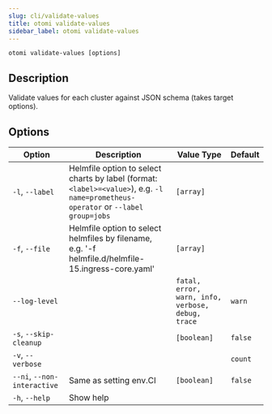 ```yaml
---
slug: cli/validate-values
title: otomi validate-values
sidebar_label: otomi validate-values
---
```


`otomi validate-values [options]`

## Description

Validate values for each cluster against JSON schema (takes target options).

## Options

| Option | Description | Value Type | Default |
| --- | --- | --- | --- |
| `-l`, `--label` | Helmfile option to select charts by label (format: `<label>=<value>`), e.g. `-l name=prometheus-operator` or `--label group=jobs` | `[array]` |  |
| `-f`, `--file` | Helmfile option to select helmfiles by filename, e.g. '-f helmfile.d/helmfile-15.ingress-core.yaml' | `[array]` |  |
| `--log-level` |  | `fatal, error, warn, info, verbose, debug, trace` | `warn` |
| `-s`, `--skip-cleanup` |  | `[boolean]` | `false` |
| `-v`, `--verbose` |  |  | `count` |
| `--ni`, `--non-interactive` | Same as setting env.CI | `[boolean]` | `false` |
| `-h`, `--help` | Show help |  |  |
